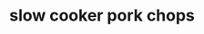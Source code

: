 ---
servings: 6 servings
notes:
directions: |-
  * Place pork chops in slow cooker
  * Combine remaining ingredients and pour over pork chops
  * Cook on low setting for 6 hours, until internal temperature of pork has reached 145 degrees f (63 degrees c)
ingredients: |-
  * 6 boneless pork chops
  * 1/4 cup brown sugar
  * 1 teaspoon ground ginger
  * 1/2 cup soy sauce
  * 1/4 cup ketchup
  * 2 cloves garlic; crushed
rating: 4
ease: easy
category: main course
subcategory: crockpot
href: 'https://allrecipes.com/recipe/25150/pork-chops-for-the-slow-cooker/?internalsource=staff%20pick&referringid=1202&referringcontenttype=recipe%20hub'
totalTime:
cookTime:
prepTime:
title: slow cooker pork chops
path: /slow-cooker-pork-chops
---